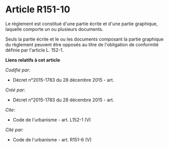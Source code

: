 # Article R151-10

Le règlement est constitué d'une partie écrite et d'une partie graphique, laquelle comporte un ou plusieurs documents.

Seuls la partie écrite et le ou les documents composant la partie graphique du règlement peuvent être opposés au titre de
l'obligation de conformité définie par l'article L. 152-1.

**Liens relatifs à cet article**

_Codifié par_:

  - Décret n°2015-1783 du 28 décembre 2015 - art.

_Créé par_:

  - Décret n°2015-1783 du 28 décembre 2015 - art.

_Cite_:

  - Code de l'urbanisme - art. L152-1 (V)

_Cité par_:

  - Code de l'urbanisme - art. R151-6 (V)
